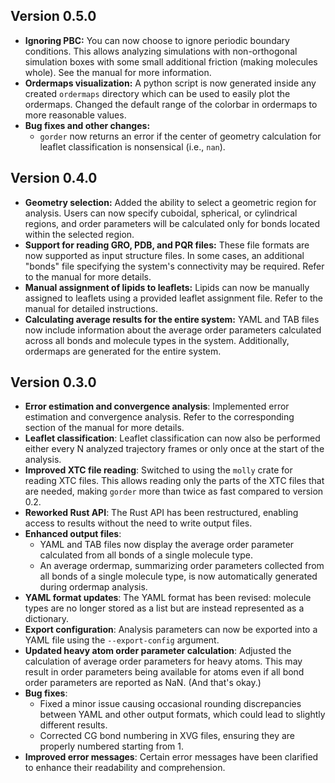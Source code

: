 ## Version 0.5.0
- **Ignoring PBC:** You can now choose to ignore periodic boundary conditions. This allows analyzing simulations with non-orthogonal simulation boxes with some small additional friction (making molecules whole). See the manual for more information.
- **Ordermaps visualization:** A python script is now generated inside any created `ordermaps` directory which can be used to easily plot the ordermaps. Changed the default range of the colorbar in ordermaps to more reasonable values.
- **Bug fixes and other changes:**
  - `gorder` now returns an error if the center of geometry calculation for leaflet classification is nonsensical (i.e., `nan`).

## Version 0.4.0
- **Geometry selection:** Added the ability to select a geometric region for analysis. Users can now specify cuboidal, spherical, or cylindrical regions, and order parameters will be calculated only for bonds located within the selected region.
- **Support for reading GRO, PDB, and PQR files:** These file formats are now supported as input structure files. In some cases, an additional "bonds" file specifying the system's connectivity may be required. Refer to the manual for more details.
- **Manual assignment of lipids to leaflets:** Lipids can now be manually assigned to leaflets using a provided leaflet assignment file. Refer to the manual for detailed instructions.
- **Calculating average results for the entire system:** YAML and TAB files now include information about the average order parameters calculated across all bonds and molecule types in the system. Additionally, ordermaps are generated for the entire system.

## Version 0.3.0
- **Error estimation and convergence analysis**: Implemented error estimation and convergence analysis. Refer to the corresponding section of the manual for more details.
- **Leaflet classification**: Leaflet classification can now also be performed either every N analyzed trajectory frames or only once at the start of the analysis.
- **Improved XTC file reading**: Switched to using the `molly` crate for reading XTC files. This allows reading only the parts of the XTC files that are needed, making `gorder` more than twice as fast compared to version 0.2.
- **Reworked Rust API**: The Rust API has been restructured, enabling access to results without the need to write output files.
- **Enhanced output files**:
  - YAML and TAB files now display the average order parameter calculated from all bonds of a single molecule type.
  - An average ordermap, summarizing order parameters collected from all bonds of a single molecule type, is now automatically generated during ordermap analysis.
- **YAML format updates**: The YAML format has been revised: molecule types are no longer stored as a list but are instead represented as a dictionary.
- **Export configuration**: Analysis parameters can now be exported into a YAML file using the `--export-config` argument.
- **Updated heavy atom order parameter calculation**: Adjusted the calculation of average order parameters for heavy atoms. This may result in order parameters being available for atoms even if all bond order parameters are reported as NaN. (And that's okay.)
- **Bug fixes**:
  - Fixed a minor issue causing occasional rounding discrepancies between YAML and other output formats, which could lead to slightly different results.
  - Corrected CG bond numbering in XVG files, ensuring they are properly numbered starting from 1.
- **Improved error messages**: Certain error messages have been clarified to enhance their readability and comprehension.
